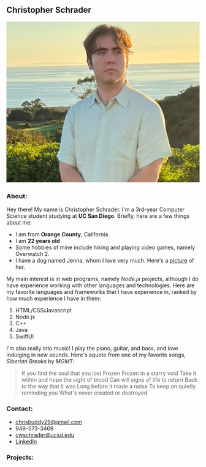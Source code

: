 ## Christopher Schrader
![Christopher Schrader's Portrait](chrispic.jpg)
### About:
Hey there! My name is Christopher Schrader. I'm a 3rd-year Computer Science student studying at **UC San Diego**. Briefly, here are a few things about me:
- I am from **Orange County**, California
- I am **22 years old**
- Some hobbies of mine include hiking and playing video games, namely Overwatch 2.
- I have a dog named Jenna, whom I love very much. Here's a [picture](jenna.jpg) of her.

My main interest is in web programs, namely _Node.js_ projects, although I do have experience working with other languages and technologies. Here are my favorite languages and frameworks that I have experience in, ranked by how much experience I have in them:
1. HTML/CSS/Javascript
2. Node.js
3. C++
4. Java
5. SwiftUI

I'm also really into music! I play the piano, guitar, and bass, and love indulging in new sounds. Here's aquote from one of my favorite songs, _Siberian Breaks_ by _MGMT_:
>If you find the soul that you lost
>Frozen
>Frozen in a starry void
>Take it within and hope the sight of blood
>Can will signs of life to return
>Back to the way that it was
>Long before it made a noise
>To keep on quietly reminding you
>What's never created or destroyed

### Contact:
- chrisbuddy29@gmail.com
- 949-573-3469
- cwschrader@ucsd.edu
- [LinkedIn](https://www.linkedin.com/in/christopher-schrader-3a9b84127/)

### Projects:

